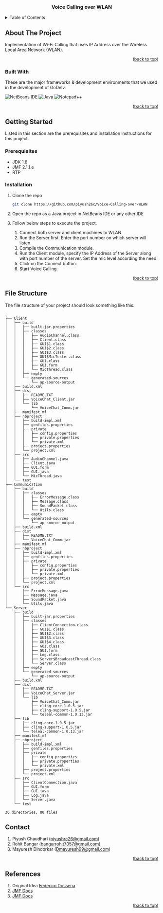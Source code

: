 
<!-- README TOP -->
<a name="readme-top"></a>

<!-- PROJECT LOGO -->
<br />
<div align="center">
  <h3 align="center">Voice Calling over WLAN</h3>
</div>



<!-- TABLE OF CONTENTS -->
<details>
  <summary>Table of Contents</summary>
  <ol>
    <li>
      <a href="#about-the-project">About The Project</a>
      <ul>
        <li><a href="#built-with">Built With</a></li>
      </ul>
    </li>
    <li>
      <a href="#getting-started">Getting Started</a>
      <ul>
        <li><a href="#prerequisites">Prerequisites</a></li>
        <li><a href="#installation">Installation</a></li>
      </ul>
    </li>
    <li><a href="#file-structure">File Structure</a></li>
    <li><a href="#contact">Contact</a></li>
    <li><a href="#references">References</a></li>
  </ol>
</details>



<!-- ABOUT THE PROJECT -->
## About The Project
Implementation of Wi-Fi Calling that uses IP Address over the Wireless Local Area Network (WLAN).


<p align="right">(<a href="#readme-top">back to top</a>)</p>



### Built With

These are the major frameworks & development environments that we used in the development of GoDelv.

  ![NetBeans IDE](https://img.shields.io/badge/NetBeansIDE-1B6AC6.svg?style=for-the-badge&logo=apache-netbeans-ide&logoColor=white)
  ![Java](https://img.shields.io/badge/java-%23ED8B00.svg?style=for-the-badge&logo=java&logoColor=white)
  ![Notepad++](https://img.shields.io/badge/Notepad++-90E59A.svg?style=for-the-badge&logo=notepad%2b%2b&logoColor=black)

<p align="right">(<a href="#readme-top">back to top</a>)</p>



<!-- GETTING STARTED -->
## Getting Started

Listed in this section are the prerequisites and installation instructions for this project.

### Prerequisites

* JDK 1.8
* JMF 2.1.1.e
* RTP

### Installation

1. Clone the repo
   ```sh
   git clone https://github.com/piyush26c/Voice-Calling-over-WLAN
   ```
2. Open the repo as a Java project in NetBeans IDE or any other IDE

3. Follow below steps to execute the project.
   1. Connect both server and client machines to WLAN.
   2. Run the Server first. Enter the port number on which server will listen.
   3. Compile the Communication module.
   4. Run the Client module, specify the IP Address of the Server along with port number of the server. Set the mic level according the need.
   5. Click on the Connect button.
   6. Start Voice Calling.
  



<p align="right">(<a href="#readme-top">back to top</a>)</p>



<!-- FILE STRUCTURE -->
## File Structure

The file structure of your project should look something like this:

```
.
├── Client
│   ├── build
│   │   ├── built-jar.properties
│   │   ├── classes
│   │   │   ├── AudioChannel.class
│   │   │   ├── Client.class
│   │   │   ├── GUI$1.class
│   │   │   ├── GUI$2.class
│   │   │   ├── GUI$3.class
│   │   │   ├── GUI$MicTester.class
│   │   │   ├── GUI.class
│   │   │   ├── GUI.form
│   │   │   └── MicThread.class
│   │   ├── empty
│   │   └── generated-sources
│   │       └── ap-source-output
│   ├── build.xml
│   ├── dist
│   │   ├── README.TXT
│   │   ├── VoiceChat_Client.jar
│   │   └── lib
│   │       └── VoiceChat_Comm.jar
│   ├── manifest.mf
│   ├── nbproject
│   │   ├── build-impl.xml
│   │   ├── genfiles.properties
│   │   ├── private
│   │   │   ├── config.properties
│   │   │   ├── private.properties
│   │   │   └── private.xml
│   │   ├── project.properties
│   │   └── project.xml
│   ├── src
│   │   ├── AudioChannel.java
│   │   ├── Client.java
│   │   ├── GUI.form
│   │   ├── GUI.java
│   │   └── MicThread.java
│   └── test
├── Communication
│   ├── build
│   │   ├── classes
│   │   │   ├── ErrorMessage.class
│   │   │   ├── Message.class
│   │   │   ├── SoundPacket.class
│   │   │   └── Utils.class
│   │   ├── empty
│   │   └── generated-sources
│   │       └── ap-source-output
│   ├── build.xml
│   ├── dist
│   │   ├── README.TXT
│   │   └── VoiceChat_Comm.jar
│   ├── manifest.mf
│   ├── nbproject
│   │   ├── build-impl.xml
│   │   ├── genfiles.properties
│   │   ├── private
│   │   │   ├── config.properties
│   │   │   ├── private.properties
│   │   │   └── private.xml
│   │   ├── project.properties
│   │   └── project.xml
│   └── src
│       ├── ErrorMessage.java
│       ├── Message.java
│       ├── SoundPacket.java
│       └── Utils.java
└── Server
    ├── build
    │   ├── built-jar.properties
    │   ├── classes
    │   │   ├── ClientConnection.class
    │   │   ├── GUI$1.class
    │   │   ├── GUI$2.class
    │   │   ├── GUI$3.class
    │   │   ├── GUI$4.class
    │   │   ├── GUI.class
    │   │   ├── GUI.form
    │   │   ├── Log.class
    │   │   ├── Server$BroadcastThread.class
    │   │   └── Server.class
    │   ├── empty
    │   └── generated-sources
    │       └── ap-source-output
    ├── build.xml
    ├── dist
    │   ├── README.TXT
    │   ├── VoiceChat_Server.jar
    │   └── lib
    │       ├── VoiceChat_Comm.jar
    │       ├── cling-core-1.0.5.jar
    │       ├── cling-support-1.0.5.jar
    │       └── teleal-common-1.0.13.jar
    ├── lib
    │   ├── cling-core-1.0.5.jar
    │   ├── cling-support-1.0.5.jar
    │   └── teleal-common-1.0.13.jar
    ├── manifest.mf
    ├── nbproject
    │   ├── build-impl.xml
    │   ├── genfiles.properties
    │   ├── private
    │   │   ├── config.properties
    │   │   ├── private.properties
    │   │   └── private.xml
    │   ├── project.properties
    │   └── project.xml
    ├── src
    │   ├── ClientConnection.java
    │   ├── GUI.form
    │   ├── GUI.java
    │   ├── Log.java
    │   └── Server.java
    └── test

36 directories, 80 files

```




<!-- CONTACT -->
## Contact
1. Piyush Chaudhari (piyushrc26@gmail.com)
2. Rohit Bangar (bangarrohit7057@gmail.com)
3. Mayuresh Dindorkar (Dmayuresh99@gmail.com)
<p align="right">(<a href="#readme-top">back to top</a>)</p>


<!-- References -->
## References
1. Original Idea <a href="https://github.com/adolfintel">Federico Dossena</a>
2. <a href="https://www.oracle.com/java/technologies/javase/java-media-framework.html">JMF Docs</a>
3. <a href="https://docs.oracle.com/en/java/javase/19/docs/api/index.html">JMF Docs</a>
<p align="right">(<a href="#readme-top">back to top</a>)</p>
